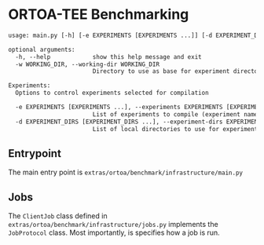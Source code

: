 # ORTOA-TEE Benchmarking

```txt
usage: main.py [-h] [-e EXPERIMENTS [EXPERIMENTS ...]] [-d EXPERIMENT_DIRS [EXPERIMENT_DIRS ...]] [-w WORKING_DIR]

optional arguments:
  -h, --help            show this help message and exit
  -w WORKING_DIR, --working-dir WORKING_DIR
                        Directory to use as base for experiment directory tree (default: out/benchmark-2023-12-29-11-38-05)

Experiments:
  Options to control experiments selected for compilation

  -e EXPERIMENTS [EXPERIMENTS ...], --experiments EXPERIMENTS [EXPERIMENTS ...]
                        List of experiments to compile (experiment name should match zoo object)
  -d EXPERIMENT_DIRS [EXPERIMENT_DIRS ...], --experiment-dirs EXPERIMENT_DIRS [EXPERIMENT_DIRS ...]
                        List of local directories to use for experiment files
```

## Entrypoint

The main entry point is `extras/ortoa/benchmark/infrastructure/main.py`

## Jobs

The `ClientJob` class defined in `extras/ortoa/benchmark/infrastructure/jobs.py` implements the `JobProtocol` class. Most importantly, is specifies how a job is run.
